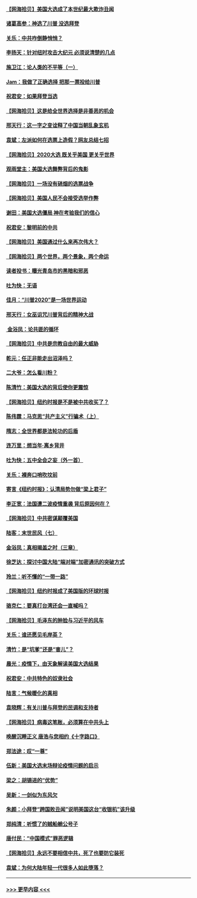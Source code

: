 #### [【网海拾贝】美国大选成了本世纪最大欺诈丑闻](../pages/nsc993/n12538029.md?t=11101702) 
#### [诸葛高参：神选了川普 没选拜登](../pages/nsc993/n12537664.md?t=11101702) 
#### [关乐：中共咋倒静悄悄？](../pages/nsc993/n12537615.md?t=11101702) 
#### [李扬天：针对纽时攻击大纪元 必须说清楚的几点](../pages/nsc993/n12536001.md?t=11101702) 
#### [施卫江：论人类的不平等（一）](../pages/nsc993/n12535700.md?t=11101702) 
#### [Jam：我做了正确选择 把那一票投给川普](../pages/nsc993/n12535743.md?t=11101702) 
#### [祝君安：如果拜登当选](../pages/nsc993/n12535726.md?t=11101702) 
#### [【网海拾贝】这是给全世界选择是非善恶的机会](../pages/nsc993/n12535061.md?t=11101702) 
#### [邢天行：这一字之变诠释了中国当朝乱象玄机](../pages/nsc993/n12533446.md?t=11101702) 
#### [袁斌：左派如何在选票上造假？网友总结七招](../pages/nsc993/n12533180.md?t=11101702) 
#### [【网海拾贝】2020大选 既关乎美国 更关乎世界](../pages/nsc993/n12533161.md?t=11101702) 
#### [观雨堂主：美国大选舞弊背后的鬼影](../pages/nsc993/n12533153.md?t=11101702) 
#### [【网海拾贝】一场没有硝烟的选票战争](../pages/nsc993/n12531883.md?t=11101702) 
#### [【网海拾贝】美国人民不会接受选举作弊](../pages/nsc993/n12528850.md?t=11101702) 
#### [谢田：美国大选僵局 神在考验我们的信心](../pages/nsc993/n12527932.md?t=11101702) 
#### [祝君安：黎明前的中共](../pages/nsc993/n12524071.md?t=11101702) 
#### [【网海拾贝】美国通过什么来再次伟大？](../pages/nsc993/n12523844.md?t=11101702) 
#### [【网海拾贝】两个世界，两个景象，两个命运](../pages/nsc993/n12521419.md?t=11101702) 
#### [读者投书：曝光青岛市的黑暗和邪恶](../pages/nsc993/n12520988.md?t=11101702) 
#### [吐为快：无语](../pages/nsc993/n12518588.md?t=11101702) 
#### [佳月：“川普2020”是一场世界运动](../pages/nsc993/n12518581.md?t=11101702) 
#### [邢天行：女巫诅咒川普背后的精神大战](../pages/nsc993/n12517257.md?t=11101702) 
#### [ 金浴凤：论共匪的循环](../pages/nsc993/n12517133.md?t=11101702) 
#### [【网海拾贝】中共是宗教自由的最大威胁](../pages/nsc993/n12516879.md?t=11101702) 
#### [乾元：任正非能走出沼泽吗？](../pages/nsc993/n12515831.md?t=11101702) 
#### [二大爷：怎么看川粉？](../pages/nsc993/n12515820.md?t=11101702) 
#### [陈清竹：美国大选的背后使你更震惊](../pages/nsc993/n12515589.md?t=11101702) 
#### [【网海拾贝】纽约时报是不是被中共收买了？](../pages/nsc993/n12515122.md?t=11101702) 
#### [陈伟霆：马克思“共产主义”行骗术（上）](../pages/nsc993/n12510217.md?t=11101702) 
#### [隋志：全世界都是法轮功的后盾](../pages/nsc993/n12510636.md?t=11101702) 
#### [连万里：想当年‧离乡背井](../pages/nsc993/n12510623.md?t=11101702) 
#### [吐为快：五中全会之妄（外一首）](../pages/nsc993/n12510470.md?t=11101702) 
#### [关乐：裸奔口哨吹坟前](../pages/nsc993/n12510403.md?t=11101702) 
#### [寄言《纽约时报》：认清局势勿做“梁上君子”](../pages/nsc993/n12510042.md?t=11101702) 
#### [李正宽：法国遭二波疫情重袭 背后原因何在？](../pages/nsc993/n12509971.md?t=11101702) 
#### [【网海拾贝】中共密谋颠覆美国](../pages/nsc993/n12509816.md?t=11101702) 
#### [陆客：末世民风（七）](../pages/nsc993/n12507822.md?t=11101702) 
#### [金浴凤：真相揭盖之时（三章）](../pages/nsc993/n12507804.md?t=11101702) 
#### [徐芝达：探讨中国大陆“端对端”加密通讯的突破方式](../pages/nsc993/n12507682.md?t=11101702) 
#### [玲兰：听不懂的“一带一路”](../pages/nsc993/n12507669.md?t=11101702) 
#### [【网海拾贝】纽约时报成了美国版的环球时报](../pages/nsc993/n12507053.md?t=11101702) 
#### [骆克仁：要真打台湾还会一直喊吗？](../pages/nsc993/n12506843.md?t=11101702) 
#### [【网海拾贝】毛泽东的肿脸与习近平的风车](../pages/nsc993/n12504537.md?t=11101702) 
#### [关乐：谁还愿见毛岸英？](../pages/nsc993/n12503866.md?t=11101702) 
#### [清竹：是“坑爹”还是“害儿”？](../pages/nsc993/n12503034.md?t=11101702) 
#### [晨光：疫情下，由天象解读美国大选结果](../pages/nsc993/n12502536.md?t=11101702) 
#### [祝君安：中共特色的奴隶社会](../pages/nsc993/n12501529.md?t=11101702) 
#### [陆言：气候暖化的真相](../pages/nsc993/n12501183.md?t=11101702) 
#### [袁晓辉：有关川普与拜登的民调和支持者](../pages/nsc993/n12500433.md?t=11101702) 
#### [【网海拾贝】病毒这笔账，必须算在中共头上](../pages/nsc993/n12500320.md?t=11101702) 
#### [唤醒沉睡正义 唐浩与您相约《十字路口》](../pages/nsc993/n12497980.md?t=11101702) 
#### [郑法途：叹“一尊”](../pages/nsc993/n12498837.md?t=11101702) 
#### [伍新：美国大选末场辩论疫情问题的启示](../pages/nsc993/n12498829.md?t=11101702) 
#### [梁之：胡锡进的“优势”](../pages/nsc993/n12498780.md?t=11101702) 
#### [吴新：一剑似为东风欠](../pages/nsc993/n12498772.md?t=11101702) 
#### [朱颜：小拜登“跨国败丑闻”说明美国这台“收银机”该升级](../pages/nsc993/n12498731.md?t=11101702) 
#### [郑纯清：听惯了的贼船艄公号子](../pages/nsc993/n12498721.md?t=11101702) 
#### [唐付民：“中国模式”罪恶逻辑](../pages/nsc993/n12498310.md?t=11101702) 
#### [【网海拾贝】永远不要相信中共，死了也要防它装死](../pages/nsc993/n12498162.md?t=11101702) 
#### [袁斌：为何大陆年轻一代很多人如此堕落？](../pages/nsc993/n12495696.md?t=11101702) 

----
#### [ >>> 更早内容 <<< ](../indexes/nsc993-earlier.md)
